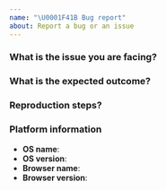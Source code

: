 ```yaml
---
name: "\U0001F41B Bug report"
about: Report a bug or an issue
---
```


<!--
Thank you for reporting a possible bug.

Please fill in as much of the template below as you can.
If possible, please provide code that demonstrates the problem, keeping it as
simple and free of external dependencies as you can.
-->

### What is the issue you are facing?

<!--
Please describe the problem you are facing
-->

### What is the expected outcome?

<!--
Please describe what is the excepted outcome
-->

### Reproduction steps?

<!--
Please describe how this bug can be reproduce
-->

### Platform information

<!--
OS name
OS version
Browser name
Browser version
-->

-   **OS name**:
-   **OS version**:
-   **Browser name**:
-   **Browser version**:
